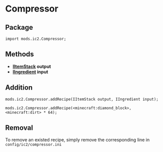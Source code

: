 # Compressor

## Package

`import mods.ic2.Compressor;`

## Methods

- **[IItemStack](/Vanilla/Items/IItemStack/) output**
- **[IIngredient](/Vanilla/Variable_Types/IIngredient/) input**

## Addition

    mods.ic2.Compressor.addRecipe(IItemStack output, IIngredient input);
    
    mods.ic2.Compressor.addRecipe(<minecraft:diamond_block>, <minecraft:dirt> * 64);
    

## Removal

To remove an existed recipe, simply remove the corresponding line in `config/ic2/compressor.ini`